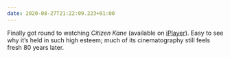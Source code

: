 ```yaml
---
date: 2020-08-27T21:22:09.223+01:00
---
```

Finally got round to watching <cite>Citizen Kane</cite> (available on [iPlayer](https://www.bbc.co.uk/iplayer/episode/b0074n82)). Easy to see why it’s held in such high esteem; much of its cinematography still feels fresh 80 years later.
